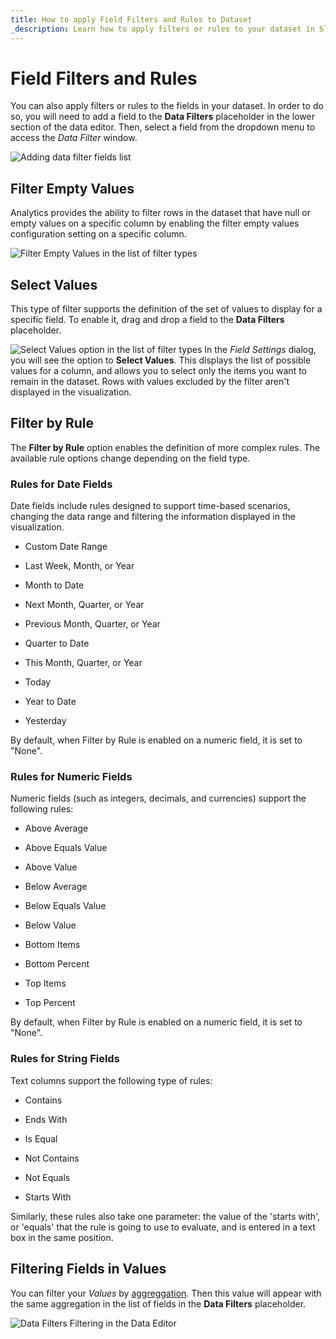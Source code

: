 ```yaml
---
title: How to apply Field Filters and Rules to Dataset 
_description: Learn how to apply filters or rules to your dataset in Slingshot while creating visualizations.
---
```


# Field Filters and Rules

You can also apply filters or rules to the fields in your dataset. In
order to do so, you will need to add a field to the **Data Filters**
placeholder in the lower section of the data editor. Then, select a field
from the dropdown menu to access the *Data Filter* window.

![Adding data filter fields list](images/data-filter-visualization-editor.png)
<a name='empty-values'></a>
## Filter Empty Values

Analytics provides the ability to filter rows in the dataset that have null
or empty values on a specific column by enabling the filter empty values
configuration setting on a specific column.

![Filter Empty Values in the list of filter types](images/data-filter-filter-empty-values-option.png)
<a name='select-values'></a>
## Select Values

This type of filter supports the definition of the set of values to
display for a specific field. To enable it, drag and drop a field to the
**Data Filters** placeholder.

![Select Values option in the list of filter types](images/data-filter-select-values.png)
In the *Field Settings* dialog, you will see the option to **Select
Values**. This displays the list of possible values for a column, and
allows you to select only the items you want to remain in the dataset.
Rows with values excluded by the filter aren't displayed in the
visualization.

## Filter by Rule

The **Filter by Rule** option enables the definition of more complex
rules. The available rule options change depending on the field type.

<a name='rules'></a>
### Rules for Date Fields

Date fields include rules designed to support time-based scenarios,
changing the data range and filtering the information displayed in the
visualization.

  - Custom Date Range

  - Last Week, Month, or Year

  - Month to Date

  - Next Month, Quarter, or Year

  - Previous Month, Quarter, or Year

  - Quarter to Date

  - This Month, Quarter, or Year

  - Today

  - Year to Date

  - Yesterday

By default, when Filter by Rule is enabled on a numeric field, it is set
to "None".

### Rules for Numeric Fields

Numeric fields (such as integers, decimals, and currencies) support the
following rules:

  - Above Average

  - Above Equals Value

  - Above Value

  - Below Average

  - Below Equals Value

  - Below Value

  - Bottom Items

  - Bottom Percent

  - Top Items

  - Top Percent

By default, when Filter by Rule is enabled on a numeric field, it is set
to "None".

### Rules for String Fields

Text columns support the following type of rules:

  - Contains

  - Ends With

  - Is Equal

  - Not Contains

  - Not Equals

  - Starts With

Similarly, these rules also take one parameter: the value of the 'starts
with', or 'equals' that the rule is going to use to evaluate, and is
entered in a text box in the same position.

## Filtering Fields in Values

You can filter your *Values* by [aggreggation](https://www.slingshotapp.io/en/help/docs/analytics/data-visualizations/fields/calculated-fields/aggregation). Then this value will appear with the same aggregation in the list of fields in the **Data Filters** placeholder.

![Data Filters Filtering in the Data Editor](images/data-filters-values-list.png)
